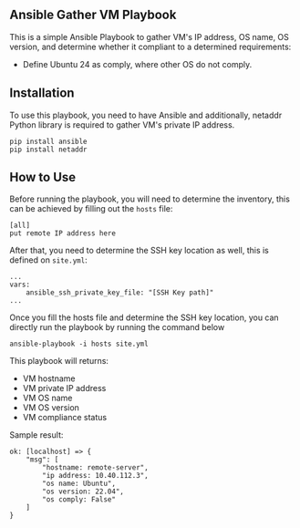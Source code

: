 Ansible Gather VM Playbook
-------------------------------------------

This is a simple Ansible Playbook to gather VM's IP address, OS name, OS version, and determine whether it compliant to a determined requirements:
* Define Ubuntu 24 as comply, where other OS do not comply.

## Installation
To use this playbook, you need to have Ansible and additionally, netaddr Python library is required to gather VM's private IP address.

    pip install ansible
    pip install netaddr

## How to Use
Before running the playbook, you will need to determine the inventory, this can be achieved by filling out the `hosts` file:

    [all]
    put remote IP address here

After that, you need to determine the SSH key location as well, this is defined on `site.yml`:

    ...
    vars:
        ansible_ssh_private_key_file: "[SSH Key path]"
    ...

Once you fill the hosts file and determine the SSH key location, you can directly run the playbook by running the command below

    ansible-playbook -i hosts site.yml

This playbook will returns:
* VM hostname
* VM private IP address
* VM OS name
* VM OS version
* VM compliance status

Sample result:

    ok: [localhost] => {
        "msg": [
            "hostname: remote-server",
            "ip address: 10.40.112.3",
            "os name: Ubuntu",
            "os version: 22.04",
            "os comply: False"
        ]
    }